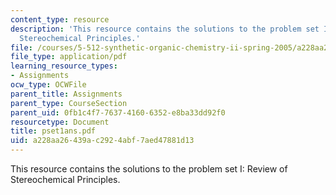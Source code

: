 ```yaml
---
content_type: resource
description: 'This resource contains the solutions to the problem set I: Review of
  Stereochemical Principles.'
file: /courses/5-512-synthetic-organic-chemistry-ii-spring-2005/a228aa26439ac2924abf7aed47881d13_pset1ans.pdf
file_type: application/pdf
learning_resource_types:
- Assignments
ocw_type: OCWFile
parent_title: Assignments
parent_type: CourseSection
parent_uid: 0fb1c4f7-7637-4160-6352-e8ba33dd92f0
resourcetype: Document
title: pset1ans.pdf
uid: a228aa26-439a-c292-4abf-7aed47881d13
---
```

This resource contains the solutions to the problem set I: Review of Stereochemical Principles.

